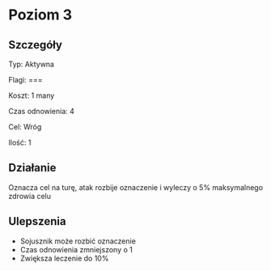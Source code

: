 # Poziom 3

## Szczegóły

Typ: Aktywna

Flagi: ===

Koszt: 1 many

Czas odnowienia: 4

Cel: Wróg

Ilość: 1

## Działanie

Oznacza cel na turę, atak rozbije oznaczenie i wyleczy o 5% maksymalnego zdrowia celu

## Ulepszenia

* Sojusznik może rozbić oznaczenie
* Czas odnowienia zmniejszony o 1
* Zwiększa leczenie do 10%
